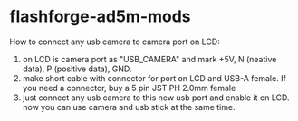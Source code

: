 # flashforge-ad5m-mods

How to connect any usb camera to camera port on LCD:
1) on LCD is camera port as "USB_CAMERA" and mark +5V, N (neative data), P (positive data), GND.
2) make short cable with connector for port on LCD and USB-A female. If you need a connector, buy a 5 pin JST PH 2.0mm female
3) just connect any usb camera to this new usb port and enable it on LCD.
   now you can use camera and usb stick at the same time.
   



